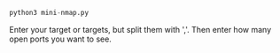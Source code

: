 ```python
python3 mini-nmap.py
```

Enter your target or targets, but split them with ','.
Then enter how many open ports you want to see.
